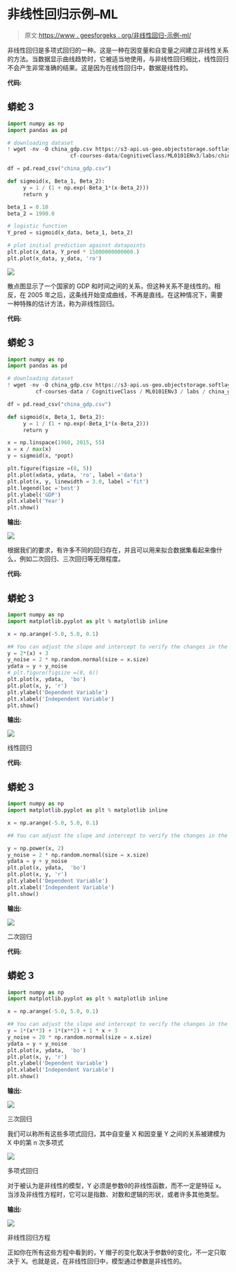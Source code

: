# 非线性回归示例–ML

> 原文:[https://www . geesforgeks . org/非线性回归-示例-ml/](https://www.geeksforgeeks.org/non-linear-regression-examples-ml/)

非线性回归是多项式回归的一种。这是一种在因变量和自变量之间建立非线性关系的方法。当数据显示曲线趋势时，它被适当地使用，与非线性回归相比，线性回归不会产生非常准确的结果。这是因为在线性回归中，数据是线性的。

**代码:**

## 蟒蛇 3

```py
import numpy as np
import pandas as pd

# downloading dataset
! wget -nv -O china_gdp.csv https://s3-api.us-geo.objectstorage.softlayer.net/
                    cf-courses-data/CognitiveClass/ML0101ENv3/labs/china_gdp.csv

df = pd.read_csv("china_gdp.csv")

def sigmoid(x, Beta_1, Beta_2):
     y = 1 / (1 + np.exp(-Beta_1*(x-Beta_2)))
     return y

beta_1 = 0.10
beta_2 = 1990.0

# logistic function
Y_pred = sigmoid(x_data, beta_1, beta_2)

# plot initial prediction against datapoints
plt.plot(x_data, Y_pred * 15000000000000.)
plt.plot(x_data, y_data, 'ro')   
```

![](img/7536d4aac34aba63a3dd969458cc01ef.png)

散点图显示了一个国家的 GDP 和时间之间的关系，但这种关系不是线性的。相反，在 2005 年之后，这条线开始变成曲线，不再是直线。在这种情况下，需要一种特殊的估计方法，称为非线性回归。

**代码:**

## 蟒蛇 3

```py
import numpy as np
import pandas as pd

# downloading dataset
! wget -nv -O china_gdp.csv https://s3-api.us-geo.objectstorage.softlayer.net/
         cf-courses-data / CognitiveClass / ML0101ENv3 / labs / china_gdp.csv

df = pd.read_csv("china_gdp.csv")

def sigmoid(x, Beta_1, Beta_2):
     y = 1 / (1 + np.exp(-Beta_1*(x-Beta_2)))
     return y

x = np.linspace(1960, 2015, 55)
x = x / max(x)
y = sigmoid(x, *popt)

plt.figure(figsize =(8, 5))
plt.plot(xdata, ydata, 'ro', label ='data')
plt.plot(x, y, linewidth = 3.0, label ='fit')
plt.legend(loc ='best')
plt.ylabel('GDP')
plt.xlabel('Year')
plt.show()
```

**输出:**

![](img/115260675438bf14d92dd84340e9d5fe.png)

根据我们的要求，有许多不同的回归存在，并且可以用来拟合数据集看起来像什么，例如二次回归、三次回归等无限程度。

**代码:**

## 蟒蛇 3

```py
import numpy as np
import matplotlib.pyplot as plt % matplotlib inline

x = np.arange(-5.0, 5.0, 0.1)

## You can adjust the slope and intercept to verify the changes in the graph
y = 2*(x) + 3
y_noise = 2 * np.random.normal(size = x.size)
ydata = y + y_noise
# plt.figure(figsize =(8, 6))
plt.plot(x, ydata,  'bo')
plt.plot(x, y, 'r')
plt.ylabel('Dependent Variable')
plt.xlabel('Independent Variable')
plt.show()
```

**输出:**

![](img/f8409621d8e26ea484ef140249941749.png)

线性回归

**代码:**

## 蟒蛇 3

```py
import numpy as np
import matplotlib.pyplot as plt % matplotlib inline

x = np.arange(-5.0, 5.0, 0.1)

## You can adjust the slope and intercept to verify the changes in the graph

y = np.power(x, 2)
y_noise = 2 * np.random.normal(size = x.size)
ydata = y + y_noise
plt.plot(x, ydata,  'bo')
plt.plot(x, y, 'r')
plt.ylabel('Dependent Variable')
plt.xlabel('Independent Variable')
plt.show()
```

**输出:**

![](img/ae1e4e1b168c99fbc31546c8d0a596a5.png)

二次回归

**代码:**

## 蟒蛇 3

```py
import numpy as np
import matplotlib.pyplot as plt % matplotlib inline

x = np.arange(-5.0, 5.0, 0.1)

## You can adjust the slope and intercept to verify the changes in the graph
y = 1*(x**3) + 1*(x**2) + 1 * x + 3
y_noise = 20 * np.random.normal(size = x.size)
ydata = y + y_noise
plt.plot(x, ydata,  'bo')
plt.plot(x, y, 'r')
plt.ylabel('Dependent Variable')
plt.xlabel('Independent Variable')
plt.show()
```

**输出:**

![](img/0652a90f924fa482548fc8ecf7d48525.png)

三次回归

我们可以称所有这些多项式回归，其中自变量 X 和因变量 Y 之间的关系被建模为 X 中的第 n 次多项式

![](img/6725fef188b1e423425f154b6f7ee31d.png)

多项式回归

对于被认为是非线性的模型，Y 必须是参数θ的非线性函数，而不一定是特征 x。当涉及非线性方程时，它可以是指数、对数和逻辑的形状，或者许多其他类型。

**输出:**

![](img/2c6b8da8f510e973b9def2b58a1f3c40.png)

非线性回归方程

正如你在所有这些方程中看到的，Y 帽子的变化取决于参数θ的变化，不一定只取决于 X。也就是说，在非线性回归中，模型通过参数是非线性的。